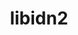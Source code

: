 ---
title: "libidn2"
layout: cache
categories: [package, develop]
meta: {"compilers": ["apple-clang@16.0.0", "apple-clang@17.0.0", "gcc@10.5.0", "gcc@11.1.0", "gcc@11.4.0", "gcc@12.3.0", "gcc@12.4.0", "gcc@13.2.0", "gcc@13.3.0", "gcc@7.5.0", "gcc@9.4.0", "intel-oneapi-compilers@2025.1.0"], "num_specs": 186, "num_specs_by_stack": {"aws-pcluster-neoverse_v1": 19, "build_systems": 1, "data-vis-sdk": 17, "developer-tools-aarch64-linux-gnu": 16, "developer-tools-darwin": 12, "developer-tools-x86_64_v3-linux-gnu": 16, "e4s": 1, "e4s-neoverse-v2": 16, "e4s-oneapi": 21, "e4s-rocm-external": 16, "hep": 17, "ml-darwin-aarch64-mps": 12, "ml-linux-aarch64-cpu": 17, "ml-linux-aarch64-cuda": 17, "ml-linux-x86_64-cpu": 17, "ml-linux-x86_64-cuda": 17, "radiuss": 1, "root": 186, "tutorial": 2}, "oss": ["amzn2", "centos7", "rhel8", "sequoia", "ubuntu18.04", "ubuntu20.04", "ubuntu22.04", "ubuntu24.04"], "platforms": ["darwin", "linux"], "stacks": ["aws-pcluster-neoverse_v1", "build_systems", "data-vis-sdk", "developer-tools-aarch64-linux-gnu", "developer-tools-darwin", "developer-tools-x86_64_v3-linux-gnu", "e4s", "e4s-neoverse-v2", "e4s-oneapi", "e4s-rocm-external", "hep", "ml-darwin-aarch64-mps", "ml-linux-aarch64-cpu", "ml-linux-aarch64-cuda", "ml-linux-x86_64-cpu", "ml-linux-x86_64-cuda", "radiuss", "root", "tutorial"], "targets": ["aarch64", "neoverse_v1", "neoverse_v2", "x86_64_v3"], "versions": ["2.3.7"]}
spec_details: [{"compiler": "gcc@11.4.0", "hash": "23sgzvp4fhovxczn6l6bjob6mwam7yld", "os": "ubuntu22.04", "platform": "linux", "size": "-", "stacks": ["e4s-neoverse-v2", "root"], "target": "neoverse_v2", "variants": ["build_system=autotools"], "versions": ["2.3.7"]}, {"compiler": "gcc@13.2.0", "hash": "246aqrwdkqwem6zk7ubgpj7af7nedsse", "os": "ubuntu24.04", "platform": "linux", "size": "-", "stacks": ["ml-linux-aarch64-cpu", "ml-linux-aarch64-cuda", "root"], "target": "aarch64", "variants": ["build_system=autotools"], "versions": ["2.3.7"]}, {"compiler": "gcc@7.5.0", "hash": "26drdwclzvxm4i2yxtipojfpy5go4myl", "os": "ubuntu18.04", "platform": "linux", "size": "-", "stacks": ["root"], "target": "x86_64_v3", "variants": ["build_system=autotools"], "versions": ["2.3.7"]}, {"compiler": "gcc@13.3.0", "hash": "2fmcto7reeu46vdlcyzrcegpga2lii3j", "os": "rhel8", "platform": "linux", "size": "-", "stacks": ["developer-tools-aarch64-linux-gnu", "root"], "target": "aarch64", "variants": ["build_system=autotools"], "versions": ["2.3.7"]}, {"compiler": "gcc@13.2.0", "hash": "2gfqe57jbixjqfzsu4ezkrh4bgezz4oa", "os": "ubuntu24.04", "platform": "linux", "size": "-", "stacks": ["ml-linux-x86_64-cpu", "ml-linux-x86_64-cuda", "root"], "target": "x86_64_v3", "variants": ["build_system=autotools"], "versions": ["2.3.7"]}, {"compiler": "gcc@7.5.0", "hash": "2hgl447qax6khsx2iv3xwa7ctjvxtaq3", "os": "ubuntu18.04", "platform": "linux", "size": "-", "stacks": ["root"], "target": "x86_64_v3", "variants": ["build_system=autotools"], "versions": ["2.3.7"]}, {"compiler": "gcc@10.5.0", "hash": "2qhxliasuzhuhfeih57s4wvhbw4xklle", "os": "centos7", "platform": "linux", "size": "-", "stacks": ["developer-tools-x86_64_v3-linux-gnu", "root"], "target": "x86_64_v3", "variants": ["build_system=autotools"], "versions": ["2.3.7"]}, {"compiler": "gcc@13.3.0", "hash": "2x6ndp3neq4clp6sv2jtfkxwrsnmwtbb", "os": "rhel8", "platform": "linux", "size": "-", "stacks": ["developer-tools-aarch64-linux-gnu", "root"], "target": "aarch64", "variants": ["build_system=autotools"], "versions": ["2.3.7"]}, {"compiler": "gcc@13.2.0", "hash": "33r7zfz2doqy2irfvw46675ib6ohadah", "os": "ubuntu24.04", "platform": "linux", "size": "-", "stacks": ["ml-linux-aarch64-cpu", "ml-linux-aarch64-cuda", "root"], "target": "aarch64", "variants": ["build_system=autotools"], "versions": ["2.3.7"]}, {"compiler": "apple-clang@16.0.0", "hash": "3m2n4kai5s7gr6akwtaj2f7gxfmth3ph", "os": "sequoia", "platform": "darwin", "size": "-", "stacks": ["developer-tools-darwin", "ml-darwin-aarch64-mps", "root"], "target": "aarch64", "variants": ["build_system=autotools"], "versions": ["2.3.7"]}, {"compiler": "gcc@12.4.0", "hash": "433frx3h5urrkarwlrtnpfy26rifuamw", "os": "amzn2", "platform": "linux", "size": "-", "stacks": ["aws-pcluster-neoverse_v1", "root"], "target": "neoverse_v1", "variants": ["build_system=autotools"], "versions": ["2.3.7"]}, {"compiler": "apple-clang@16.0.0", "hash": "4lmlwfiy2ebrhwzv76apz5i5dwmsxs5t", "os": "sequoia", "platform": "darwin", "size": "-", "stacks": ["developer-tools-darwin", "ml-darwin-aarch64-mps", "root"], "target": "aarch64", "variants": ["build_system=autotools"], "versions": ["2.3.7"]}, {"compiler": "gcc@12.3.0", "hash": "4mwkemom4jnyzwewuvhh6jixmvllubwr", "os": "ubuntu22.04", "platform": "linux", "size": "-", "stacks": ["root", "tutorial"], "target": "x86_64_v3", "variants": ["build_system=autotools"], "versions": ["2.3.7"]}, {"compiler": "gcc@12.4.0", "hash": "4pbjshuan35meehxhnmnzhzyw4fvt4we", "os": "amzn2", "platform": "linux", "size": "-", "stacks": ["aws-pcluster-neoverse_v1", "root"], "target": "neoverse_v1", "variants": ["build_system=autotools"], "versions": ["2.3.7"]}, {"compiler": "gcc@11.4.0", "hash": "4rovin7g7sbk5kfgyd7bts26up576uhq", "os": "ubuntu22.04", "platform": "linux", "size": "-", "stacks": ["e4s-neoverse-v2", "root"], "target": "neoverse_v2", "variants": ["build_system=autotools"], "versions": ["2.3.7"]}, {"compiler": "gcc@13.2.0", "hash": "4tx6sbgm4ay565qpikmmtes2rbu6hmgq", "os": "ubuntu24.04", "platform": "linux", "size": "-", "stacks": ["ml-linux-aarch64-cpu", "ml-linux-aarch64-cuda", "root"], "target": "aarch64", "variants": ["build_system=autotools"], "versions": ["2.3.7"]}, {"compiler": "gcc@13.2.0", "hash": "557n7khxdkxs3n4i4ywdrnyi42i3sotb", "os": "ubuntu24.04", "platform": "linux", "size": "-", "stacks": ["ml-linux-x86_64-cpu", "ml-linux-x86_64-cuda", "root"], "target": "x86_64_v3", "variants": ["build_system=autotools"], "versions": ["2.3.7"]}, {"compiler": "apple-clang@17.0.0", "hash": "57tcq4ytrfowtimewcgchcbk2mgio2wp", "os": "sequoia", "platform": "darwin", "size": "-", "stacks": ["developer-tools-darwin", "ml-darwin-aarch64-mps", "root"], "target": "aarch64", "variants": ["build_system=autotools"], "versions": ["2.3.7"]}, {"compiler": "gcc@11.1.0", "hash": "5gla53d5fjxr675a7yf7nj3t4aqpvukz", "os": "ubuntu20.04", "platform": "linux", "size": "-", "stacks": ["data-vis-sdk", "root"], "target": "x86_64_v3", "variants": ["build_system=autotools"], "versions": ["2.3.7"]}, {"compiler": "intel-oneapi-compilers@2025.1.0", "hash": "5hkyo4i7icqwqelmor5ofo6snxrsvwu2", "os": "ubuntu22.04", "platform": "linux", "size": "-", "stacks": ["e4s-oneapi", "root"], "target": "x86_64_v3", "variants": ["build_system=autotools"], "versions": ["2.3.7"]}, {"compiler": "gcc@7.5.0", "hash": "66j53bay5yaeqjildklorvlqkkqp66mw", "os": "ubuntu18.04", "platform": "linux", "size": "-", "stacks": ["root"], "target": "x86_64_v3", "variants": ["build_system=autotools"], "versions": ["2.3.7"]}, {"compiler": "gcc@11.4.0", "hash": "6ck3rpfh6j6gii2dig35rl4fhqvf5v3g", "os": "ubuntu22.04", "platform": "linux", "size": "-", "stacks": ["e4s-neoverse-v2", "root"], "target": "neoverse_v2", "variants": ["build_system=autotools"], "versions": ["2.3.7"]}, {"compiler": "gcc@11.4.0", "hash": "6j7daagcffrnqnqvabm33zuoavb776uc", "os": "ubuntu22.04", "platform": "linux", "size": "-", "stacks": ["e4s-rocm-external", "hep", "root"], "target": "x86_64_v3", "variants": ["build_system=autotools"], "versions": ["2.3.7"]}, {"compiler": "intel-oneapi-compilers@2025.1.0", "hash": "6stfildoonb3iiy4jnw44k5zw2hkdjz5", "os": "ubuntu22.04", "platform": "linux", "size": "-", "stacks": ["e4s-oneapi", "root"], "target": "x86_64_v3", "variants": ["build_system=autotools"], "versions": ["2.3.7"]}, {"compiler": "gcc@11.4.0", "hash": "6t7sqzalfdolxen7qxgadvyw3unvsitv", "os": "ubuntu22.04", "platform": "linux", "size": "-", "stacks": ["e4s-rocm-external", "hep", "root"], "target": "x86_64_v3", "variants": ["build_system=autotools"], "versions": ["2.3.7"]}, {"compiler": "gcc@11.1.0", "hash": "6umtkiwichuwbe6ti3sg2emvefvedwys", "os": "ubuntu20.04", "platform": "linux", "size": "-", "stacks": ["data-vis-sdk", "root"], "target": "x86_64_v3", "variants": ["build_system=autotools"], "versions": ["2.3.7"]}, {"compiler": "gcc@12.4.0", "hash": "6vkwoboqgavuzztjihzd62lnaatgogn3", "os": "amzn2", "platform": "linux", "size": "-", "stacks": ["aws-pcluster-neoverse_v1", "root"], "target": "neoverse_v1", "variants": ["build_system=autotools"], "versions": ["2.3.7"]}, {"compiler": "intel-oneapi-compilers@2025.1.0", "hash": "7dznodzg4lhczma2nl7av7yn7rwx275h", "os": "ubuntu22.04", "platform": "linux", "size": "-", "stacks": ["e4s-oneapi", "root"], "target": "x86_64_v3", "variants": ["build_system=autotools"], "versions": ["2.3.7"]}, {"compiler": "gcc@11.1.0", "hash": "7jsng23jpr7ureuar2mumhygf5jzak2i", "os": "ubuntu20.04", "platform": "linux", "size": "-", "stacks": ["data-vis-sdk", "root"], "target": "x86_64_v3", "variants": ["build_system=autotools"], "versions": ["2.3.7"]}, {"compiler": "gcc@7.5.0", "hash": "7r4rmigdwqzvnqepycye3ubb5bpf4fwm", "os": "ubuntu18.04", "platform": "linux", "size": "-", "stacks": ["root"], "target": "x86_64_v3", "variants": ["build_system=autotools"], "versions": ["2.3.7"]}, {"compiler": "gcc@12.4.0", "hash": "7vzuvqghhsu5h3jh2fc5igd5jtwxvbsc", "os": "amzn2", "platform": "linux", "size": "-", "stacks": ["aws-pcluster-neoverse_v1", "root"], "target": "neoverse_v1", "variants": ["build_system=autotools"], "versions": ["2.3.7"]}, {"compiler": "gcc@10.5.0", "hash": "7wg3dd33e3hzwnv6k6mijbsexllj7uh2", "os": "centos7", "platform": "linux", "size": "-", "stacks": ["developer-tools-x86_64_v3-linux-gnu", "root"], "target": "x86_64_v3", "variants": ["build_system=autotools"], "versions": ["2.3.7"]}, {"compiler": "gcc@10.5.0", "hash": "7wsgcnzw22tufq35a6uoyczvsqi34jy2", "os": "centos7", "platform": "linux", "size": "-", "stacks": ["developer-tools-x86_64_v3-linux-gnu", "root"], "target": "x86_64_v3", "variants": ["build_system=autotools"], "versions": ["2.3.7"]}, {"compiler": "gcc@12.4.0", "hash": "a3bfcsvqesj7nwtrxmea5sbrjem4yztf", "os": "amzn2", "platform": "linux", "size": "-", "stacks": ["aws-pcluster-neoverse_v1", "root"], "target": "neoverse_v1", "variants": ["build_system=autotools"], "versions": ["2.3.7"]}, {"compiler": "apple-clang@17.0.0", "hash": "arfnqrfy45zdtjl3xrmaesfdvwe6damk", "os": "sequoia", "platform": "darwin", "size": "-", "stacks": ["developer-tools-darwin", "ml-darwin-aarch64-mps", "root"], "target": "aarch64", "variants": ["build_system=autotools"], "versions": ["2.3.7"]}, {"compiler": "intel-oneapi-compilers@2025.1.0", "hash": "auq5jjpzyfslnuu22ykxytjual4zgrku", "os": "ubuntu22.04", "platform": "linux", "size": "-", "stacks": ["e4s-oneapi", "root"], "target": "x86_64_v3", "variants": ["build_system=autotools"], "versions": ["2.3.7"]}, {"compiler": "gcc@12.4.0", "hash": "b3xrinybglkhrjau42ligcwgqs7w44le", "os": "amzn2", "platform": "linux", "size": "-", "stacks": ["aws-pcluster-neoverse_v1", "root"], "target": "neoverse_v1", "variants": ["build_system=autotools"], "versions": ["2.3.7"]}, {"compiler": "intel-oneapi-compilers@2025.1.0", "hash": "ban6bxw2ojkvy6xkx5wuolgx4kbnl5iu", "os": "ubuntu22.04", "platform": "linux", "size": "-", "stacks": ["e4s-oneapi", "root"], "target": "x86_64_v3", "variants": ["build_system=autotools"], "versions": ["2.3.7"]}, {"compiler": "gcc@11.4.0", "hash": "bbfaeqi36yqwt7bgignyg26n2jwj7icl", "os": "ubuntu22.04", "platform": "linux", "size": "-", "stacks": ["e4s-neoverse-v2", "root"], "target": "neoverse_v2", "variants": ["build_system=autotools"], "versions": ["2.3.7"]}, {"compiler": "gcc@7.5.0", "hash": "bfjlsfnq44eqgeggppoqqb3cogqfvao7", "os": "ubuntu18.04", "platform": "linux", "size": "-", "stacks": ["root"], "target": "x86_64_v3", "variants": ["build_system=autotools"], "versions": ["2.3.7"]}, {"compiler": "gcc@10.5.0", "hash": "bzdt5hmiu56uepztw2xkbzropri4updn", "os": "centos7", "platform": "linux", "size": "-", "stacks": ["developer-tools-x86_64_v3-linux-gnu", "root"], "target": "x86_64_v3", "variants": ["build_system=autotools"], "versions": ["2.3.7"]}, {"compiler": "intel-oneapi-compilers@2025.1.0", "hash": "ccxvy33jshbalbizbed6dehyhuc2gugs", "os": "ubuntu22.04", "platform": "linux", "size": "-", "stacks": ["e4s-oneapi", "root"], "target": "x86_64_v3", "variants": ["build_system=autotools"], "versions": ["2.3.7"]}, {"compiler": "gcc@7.5.0", "hash": "cgmf3iiq564qy4ltyhnogppdttxhes4c", "os": "ubuntu18.04", "platform": "linux", "size": "-", "stacks": ["root"], "target": "x86_64_v3", "variants": ["build_system=autotools"], "versions": ["2.3.7"]}, {"compiler": "gcc@11.1.0", "hash": "cmtytosne3bg6gqjmvxfk7eulmnu2eax", "os": "ubuntu20.04", "platform": "linux", "size": "-", "stacks": ["data-vis-sdk", "root"], "target": "x86_64_v3", "variants": ["build_system=autotools"], "versions": ["2.3.7"]}, {"compiler": "gcc@11.1.0", "hash": "cnlfgawqy6gla4cnfgwhcem76y77l5w2", "os": "ubuntu20.04", "platform": "linux", "size": "-", "stacks": ["data-vis-sdk", "root"], "target": "x86_64_v3", "variants": ["build_system=autotools"], "versions": ["2.3.7"]}, {"compiler": "gcc@11.4.0", "hash": "cpuqpijyzyo6fz3pedgbdwhpc2y6anwa", "os": "ubuntu22.04", "platform": "linux", "size": "-", "stacks": ["e4s-rocm-external", "hep", "root"], "target": "x86_64_v3", "variants": ["build_system=autotools"], "versions": ["2.3.7"]}, {"compiler": "apple-clang@17.0.0", "hash": "cx6qu6nyjepmbawzz3kcewcbvfohab7w", "os": "sequoia", "platform": "darwin", "size": "-", "stacks": ["developer-tools-darwin", "ml-darwin-aarch64-mps", "root"], "target": "aarch64", "variants": ["build_system=autotools"], "versions": ["2.3.7"]}, {"compiler": "gcc@7.5.0", "hash": "d3to7vqnlmdznzzy6fmesgjwjju5q6l3", "os": "ubuntu18.04", "platform": "linux", "size": "-", "stacks": ["root"], "target": "x86_64_v3", "variants": ["build_system=autotools"], "versions": ["2.3.7"]}, {"compiler": "apple-clang@16.0.0", "hash": "ddzv2e7dt2jkbzr7mx2zqirv53dgtxfv", "os": "sequoia", "platform": "darwin", "size": "-", "stacks": ["developer-tools-darwin", "ml-darwin-aarch64-mps", "root"], "target": "aarch64", "variants": ["build_system=autotools"], "versions": ["2.3.7"]}, {"compiler": "gcc@12.4.0", "hash": "djpqipttxwhqrn3ff5gfe5czzcfjitdf", "os": "amzn2", "platform": "linux", "size": "-", "stacks": ["aws-pcluster-neoverse_v1", "root"], "target": "neoverse_v1", "variants": ["build_system=autotools"], "versions": ["2.3.7"]}, {"compiler": "gcc@13.2.0", "hash": "dnwjvqth2vwfqqr7oj4t2njqepxm4wp6", "os": "ubuntu24.04", "platform": "linux", "size": "-", "stacks": ["ml-linux-x86_64-cpu", "ml-linux-x86_64-cuda", "root"], "target": "x86_64_v3", "variants": ["build_system=autotools"], "versions": ["2.3.7"]}, {"compiler": "gcc@13.2.0", "hash": "easczjce3nwurq5tynl2o4p2booyibdd", "os": "ubuntu24.04", "platform": "linux", "size": "-", "stacks": ["hep", "ml-linux-x86_64-cpu", "ml-linux-x86_64-cuda", "radiuss", "root"], "target": "x86_64_v3", "variants": ["build_system=autotools"], "versions": ["2.3.7"]}, {"compiler": "gcc@11.1.0", "hash": "efdwxucqk64q7cavdgvmeldg3o56o24a", "os": "ubuntu20.04", "platform": "linux", "size": "-", "stacks": ["data-vis-sdk", "root"], "target": "x86_64_v3", "variants": ["build_system=autotools"], "versions": ["2.3.7"]}, {"compiler": "gcc@13.2.0", "hash": "ejtknjinnnj3dzyzv7stiqt66vs5q6lx", "os": "ubuntu24.04", "platform": "linux", "size": "-", "stacks": ["ml-linux-x86_64-cpu", "ml-linux-x86_64-cuda", "root"], "target": "x86_64_v3", "variants": ["build_system=autotools"], "versions": ["2.3.7"]}, {"compiler": "gcc@7.5.0", "hash": "enbr4pd4rwpvrvovpehemu55ik5b4ewn", "os": "ubuntu18.04", "platform": "linux", "size": "-", "stacks": ["root"], "target": "x86_64_v3", "variants": ["build_system=autotools"], "versions": ["2.3.7"]}, {"compiler": "gcc@13.2.0", "hash": "ep5qqa6p7vq7wcv4dojoymt6ykm5omw5", "os": "ubuntu24.04", "platform": "linux", "size": "-", "stacks": ["ml-linux-aarch64-cpu", "ml-linux-aarch64-cuda", "root"], "target": "aarch64", "variants": ["build_system=autotools"], "versions": ["2.3.7"]}, {"compiler": "gcc@13.3.0", "hash": "etibrn3hgqv2ownfx5puavarrtwad3o2", "os": "rhel8", "platform": "linux", "size": "-", "stacks": ["developer-tools-aarch64-linux-gnu", "root"], "target": "aarch64", "variants": ["build_system=autotools"], "versions": ["2.3.7"]}, {"compiler": "gcc@12.4.0", "hash": "fakqksq4nwu5htz2tpg4dk5go4emebig", "os": "amzn2", "platform": "linux", "size": "-", "stacks": ["aws-pcluster-neoverse_v1", "root"], "target": "neoverse_v1", "variants": ["build_system=autotools"], "versions": ["2.3.7"]}, {"compiler": "gcc@13.2.0", "hash": "fcrxy3bmapkbk245ggyj7nwll2lcltha", "os": "ubuntu24.04", "platform": "linux", "size": "-", "stacks": ["ml-linux-x86_64-cpu", "ml-linux-x86_64-cuda", "root"], "target": "x86_64_v3", "variants": ["build_system=autotools"], "versions": ["2.3.7"]}, {"compiler": "gcc@11.4.0", "hash": "fnua5i7ktdy4nzrf57w4ljaodqadqszf", "os": "ubuntu22.04", "platform": "linux", "size": "-", "stacks": ["e4s-neoverse-v2", "root"], "target": "neoverse_v2", "variants": ["build_system=autotools"], "versions": ["2.3.7"]}, {"compiler": "gcc@9.4.0", "hash": "foa3mfineppc7qo36tnbickilbug6rro", "os": "ubuntu20.04", "platform": "linux", "size": "-", "stacks": ["data-vis-sdk", "root"], "target": "x86_64_v3", "variants": ["build_system=autotools"], "versions": ["2.3.7"]}, {"compiler": "gcc@11.1.0", "hash": "foc2vaqprzrooer3g3amtcwq44t2cn7n", "os": "ubuntu20.04", "platform": "linux", "size": "-", "stacks": ["data-vis-sdk", "root"], "target": "x86_64_v3", "variants": ["build_system=autotools"], "versions": ["2.3.7"]}, {"compiler": "gcc@13.2.0", "hash": "fygp6jj3cob6ovbfopcvh5h2bp3mkczh", "os": "ubuntu24.04", "platform": "linux", "size": "-", "stacks": ["ml-linux-aarch64-cpu", "ml-linux-aarch64-cuda", "root"], "target": "aarch64", "variants": ["build_system=autotools"], "versions": ["2.3.7"]}, {"compiler": "gcc@11.4.0", "hash": "g33n46hexfwqjzsjhuns2xusjusdqbt4", "os": "ubuntu22.04", "platform": "linux", "size": "-", "stacks": ["e4s-neoverse-v2", "root"], "target": "neoverse_v2", "variants": ["build_system=autotools"], "versions": ["2.3.7"]}, {"compiler": "gcc@11.1.0", "hash": "gjixiwofkswlh5pu7tvqwebqttcldn37", "os": "ubuntu20.04", "platform": "linux", "size": "-", "stacks": ["data-vis-sdk", "root"], "target": "x86_64_v3", "variants": ["build_system=autotools"], "versions": ["2.3.7"]}, {"compiler": "intel-oneapi-compilers@2025.1.0", "hash": "h2wbjexf7pasd4jpftvwfrtpnag46z6i", "os": "ubuntu22.04", "platform": "linux", "size": "-", "stacks": ["e4s-oneapi", "root"], "target": "x86_64_v3", "variants": ["build_system=autotools"], "versions": ["2.3.7"]}, {"compiler": "gcc@11.4.0", "hash": "hhkwhgj6z2f5s3el2ndwubm375byfep6", "os": "ubuntu22.04", "platform": "linux", "size": "-", "stacks": ["e4s-neoverse-v2", "root"], "target": "neoverse_v2", "variants": ["build_system=autotools"], "versions": ["2.3.7"]}, {"compiler": "gcc@11.4.0", "hash": "hhqfwso52eghzgj36k3ngb3i3rno4deb", "os": "ubuntu22.04", "platform": "linux", "size": "-", "stacks": ["e4s-rocm-external", "hep", "root"], "target": "x86_64_v3", "variants": ["build_system=autotools"], "versions": ["2.3.7"]}, {"compiler": "gcc@7.5.0", "hash": "hmqshnnv5w45gytgouoa5c37geshdj3f", "os": "ubuntu18.04", "platform": "linux", "size": "-", "stacks": ["root"], "target": "x86_64_v3", "variants": ["build_system=autotools"], "versions": ["2.3.7"]}, {"compiler": "intel-oneapi-compilers@2025.1.0", "hash": "hp2zsjbm5nn6twfb7oo7xzyypu6ro353", "os": "ubuntu22.04", "platform": "linux", "size": "-", "stacks": ["e4s-oneapi", "root"], "target": "x86_64_v3", "variants": ["build_system=autotools"], "versions": ["2.3.7"]}, {"compiler": "gcc@13.2.0", "hash": "hrvv4psslia6v655keiwh64q4afsoquf", "os": "ubuntu24.04", "platform": "linux", "size": "-", "stacks": ["ml-linux-aarch64-cpu", "ml-linux-aarch64-cuda", "root"], "target": "aarch64", "variants": ["build_system=autotools"], "versions": ["2.3.7"]}, {"compiler": "gcc@13.3.0", "hash": "hv2yvcbsokp7rqjmyjbsdt7odp4dpgz7", "os": "rhel8", "platform": "linux", "size": "-", "stacks": ["developer-tools-aarch64-linux-gnu", "root"], "target": "aarch64", "variants": ["build_system=autotools"], "versions": ["2.3.7"]}, {"compiler": "intel-oneapi-compilers@2025.1.0", "hash": "hxfcngtyj6gmv43na53binhbvw3mjzst", "os": "ubuntu22.04", "platform": "linux", "size": "-", "stacks": ["e4s-oneapi", "root"], "target": "x86_64_v3", "variants": ["build_system=autotools"], "versions": ["2.3.7"]}, {"compiler": "gcc@11.4.0", "hash": "i7gwpxarui7kmc566gywqgf722q4riom", "os": "ubuntu22.04", "platform": "linux", "size": "-", "stacks": ["e4s-neoverse-v2", "root"], "target": "neoverse_v2", "variants": ["build_system=autotools"], "versions": ["2.3.7"]}, {"compiler": "apple-clang@16.0.0", "hash": "idrlfbra4uqd75y7lrbcni4nrbzj3rik", "os": "sequoia", "platform": "darwin", "size": "-", "stacks": ["developer-tools-darwin", "ml-darwin-aarch64-mps", "root"], "target": "aarch64", "variants": ["build_system=autotools"], "versions": ["2.3.7"]}, {"compiler": "gcc@12.4.0", "hash": "iisvkhqsdwnfhwpblqnjfftlr3cl35lw", "os": "amzn2", "platform": "linux", "size": "-", "stacks": ["aws-pcluster-neoverse_v1", "root"], "target": "neoverse_v1", "variants": ["build_system=autotools"], "versions": ["2.3.7"]}, {"compiler": "gcc@7.5.0", "hash": "im27rg546vi2aklskqcmlqsdtnur5reo", "os": "ubuntu18.04", "platform": "linux", "size": "-", "stacks": ["root"], "target": "x86_64_v3", "variants": ["build_system=autotools"], "versions": ["2.3.7"]}, {"compiler": "intel-oneapi-compilers@2025.1.0", "hash": "ium4xkzpt5mi3uerccblgkehm7k2nu2p", "os": "ubuntu22.04", "platform": "linux", "size": "-", "stacks": ["e4s-oneapi", "root"], "target": "x86_64_v3", "variants": ["build_system=autotools"], "versions": ["2.3.7"]}, {"compiler": "gcc@10.5.0", "hash": "ivmsx2jkcw5dokzkmqfgoz3ewxxlxdxq", "os": "centos7", "platform": "linux", "size": "-", "stacks": ["developer-tools-x86_64_v3-linux-gnu", "root"], "target": "x86_64_v3", "variants": ["build_system=autotools"], "versions": ["2.3.7"]}, {"compiler": "gcc@7.5.0", "hash": "ixonncaxk6xnoz4i5vn4apsshcmebsad", "os": "ubuntu18.04", "platform": "linux", "size": "-", "stacks": ["root"], "target": "x86_64_v3", "variants": ["build_system=autotools"], "versions": ["2.3.7"]}, {"compiler": "gcc@11.1.0", "hash": "j4ohirg6crkccnmdjc2wodoke22hx3jm", "os": "ubuntu20.04", "platform": "linux", "size": "-", "stacks": ["data-vis-sdk", "root"], "target": "x86_64_v3", "variants": ["build_system=autotools"], "versions": ["2.3.7"]}, {"compiler": "gcc@13.3.0", "hash": "j5lbhwo6vmfe6qiojsx3z6alq5jfdn2f", "os": "rhel8", "platform": "linux", "size": "-", "stacks": ["developer-tools-aarch64-linux-gnu", "root"], "target": "aarch64", "variants": ["build_system=autotools"], "versions": ["2.3.7"]}, {"compiler": "gcc@11.4.0", "hash": "jtsgc4bgtxymuiliyb5sfgj23kskimnj", "os": "ubuntu22.04", "platform": "linux", "size": "-", "stacks": ["e4s-neoverse-v2", "root"], "target": "neoverse_v2", "variants": ["build_system=autotools"], "versions": ["2.3.7"]}, {"compiler": "gcc@11.4.0", "hash": "jvihegbd5ycwkpoaf6miciqc73fa7dm7", "os": "ubuntu22.04", "platform": "linux", "size": "-", "stacks": ["e4s-neoverse-v2", "root"], "target": "neoverse_v2", "variants": ["build_system=autotools"], "versions": ["2.3.7"]}, {"compiler": "gcc@11.1.0", "hash": "k3bvznpotmzqqjvl2cwmxwhussnq4dr7", "os": "ubuntu20.04", "platform": "linux", "size": "-", "stacks": ["data-vis-sdk", "root"], "target": "x86_64_v3", "variants": ["build_system=autotools"], "versions": ["2.3.7"]}, {"compiler": "gcc@13.2.0", "hash": "k3e3bflvd5ukfiejlava3v4wuk7pwhey", "os": "ubuntu24.04", "platform": "linux", "size": "-", "stacks": ["ml-linux-x86_64-cpu", "ml-linux-x86_64-cuda", "root"], "target": "x86_64_v3", "variants": ["build_system=autotools"], "versions": ["2.3.7"]}, {"compiler": "gcc@13.3.0", "hash": "k6dgwznguslnzsfokjbnca2rmaf32wxw", "os": "rhel8", "platform": "linux", "size": "-", "stacks": ["developer-tools-aarch64-linux-gnu", "root"], "target": "aarch64", "variants": ["build_system=autotools"], "versions": ["2.3.7"]}, {"compiler": "gcc@11.1.0", "hash": "kcbub3nvyylpzptphxcuvdnj6ydfwntu", "os": "ubuntu20.04", "platform": "linux", "size": "-", "stacks": ["data-vis-sdk", "root"], "target": "x86_64_v3", "variants": ["build_system=autotools"], "versions": ["2.3.7"]}, {"compiler": "gcc@13.2.0", "hash": "klzj4q4ffhl3w4yml3dtfr6qugbcbrvx", "os": "ubuntu24.04", "platform": "linux", "size": "-", "stacks": ["ml-linux-x86_64-cpu", "ml-linux-x86_64-cuda", "root"], "target": "x86_64_v3", "variants": ["build_system=autotools"], "versions": ["2.3.7"]}, {"compiler": "gcc@13.2.0", "hash": "kuzrillahzkejtqnmvcs5x3cdmawimf6", "os": "ubuntu24.04", "platform": "linux", "size": "-", "stacks": ["ml-linux-x86_64-cpu", "ml-linux-x86_64-cuda", "root"], "target": "x86_64_v3", "variants": ["build_system=autotools"], "versions": ["2.3.7"]}, {"compiler": "gcc@13.3.0", "hash": "kvo65k3evqb2rhdyj52yfsv4ucenzz4c", "os": "rhel8", "platform": "linux", "size": "-", "stacks": ["developer-tools-aarch64-linux-gnu", "root"], "target": "aarch64", "variants": ["build_system=autotools"], "versions": ["2.3.7"]}, {"compiler": "gcc@10.5.0", "hash": "kzrrywv6324oir3lti6ptnjzajcsmt54", "os": "centos7", "platform": "linux", "size": "-", "stacks": ["developer-tools-x86_64_v3-linux-gnu", "root"], "target": "x86_64_v3", "variants": ["build_system=autotools"], "versions": ["2.3.7"]}, {"compiler": "gcc@11.4.0", "hash": "l3gl7e4ij65zc5icjn5ldy3zqxq4xauy", "os": "ubuntu22.04", "platform": "linux", "size": "-", "stacks": ["e4s-neoverse-v2", "root"], "target": "neoverse_v2", "variants": ["build_system=autotools"], "versions": ["2.3.7"]}, {"compiler": "gcc@13.2.0", "hash": "l5bkquriscgxxqnlowy4ngs3j2sfyh4k", "os": "ubuntu24.04", "platform": "linux", "size": "-", "stacks": ["ml-linux-aarch64-cpu", "ml-linux-aarch64-cuda", "root"], "target": "aarch64", "variants": ["build_system=autotools"], "versions": ["2.3.7"]}, {"compiler": "gcc@11.4.0", "hash": "l5siigmq3mlsodfxflscvqlfv74zbqn7", "os": "ubuntu22.04", "platform": "linux", "size": "-", "stacks": ["e4s-neoverse-v2", "root"], "target": "neoverse_v2", "variants": ["build_system=autotools"], "versions": ["2.3.7"]}, {"compiler": "gcc@12.4.0", "hash": "laxgt4pfrccjeqkgcgbehphxpd2xlcjm", "os": "amzn2", "platform": "linux", "size": "-", "stacks": ["aws-pcluster-neoverse_v1", "root"], "target": "neoverse_v1", "variants": ["build_system=autotools"], "versions": ["2.3.7"]}, {"compiler": "intel-oneapi-compilers@2025.1.0", "hash": "lbapkxezpxfpe6xckrjkagw2pdrzs5jm", "os": "ubuntu22.04", "platform": "linux", "size": "-", "stacks": ["e4s-oneapi", "root"], "target": "x86_64_v3", "variants": ["build_system=autotools"], "versions": ["2.3.7"]}, {"compiler": "gcc@13.2.0", "hash": "lq6fjx3db2ycj6yuvzcmc6pdp5ao6jnw", "os": "ubuntu24.04", "platform": "linux", "size": "-", "stacks": ["ml-linux-aarch64-cpu", "ml-linux-aarch64-cuda", "root"], "target": "aarch64", "variants": ["build_system=autotools"], "versions": ["2.3.7"]}, {"compiler": "gcc@13.2.0", "hash": "lv3l27ezx4u3dhroo3sugr2csc6f543r", "os": "ubuntu24.04", "platform": "linux", "size": "-", "stacks": ["ml-linux-x86_64-cpu", "ml-linux-x86_64-cuda", "root"], "target": "x86_64_v3", "variants": ["build_system=autotools"], "versions": ["2.3.7"]}, {"compiler": "gcc@7.5.0", "hash": "m2pddojrf57fyyy6wnxiokcschm5tinm", "os": "ubuntu18.04", "platform": "linux", "size": "-", "stacks": ["root"], "target": "x86_64_v3", "variants": ["build_system=autotools"], "versions": ["2.3.7"]}, {"compiler": "intel-oneapi-compilers@2025.1.0", "hash": "m3eoynyvqfi3bbmfatuajwieejpsl5a6", "os": "ubuntu22.04", "platform": "linux", "size": "-", "stacks": ["e4s-oneapi", "root"], "target": "x86_64_v3", "variants": ["build_system=autotools"], "versions": ["2.3.7"]}, {"compiler": "gcc@10.5.0", "hash": "m63ieagfkxa4f2wca7s2fh7dmnxbfsk4", "os": "centos7", "platform": "linux", "size": "-", "stacks": ["developer-tools-x86_64_v3-linux-gnu", "root"], "target": "x86_64_v3", "variants": ["build_system=autotools"], "versions": ["2.3.7"]}, {"compiler": "gcc@13.2.0", "hash": "mh7ypn3gzvgq4hnz6s3murw5nstszykl", "os": "ubuntu24.04", "platform": "linux", "size": "-", "stacks": ["ml-linux-x86_64-cpu", "ml-linux-x86_64-cuda", "root"], "target": "x86_64_v3", "variants": ["build_system=autotools"], "versions": ["2.3.7"]}, {"compiler": "gcc@7.5.0", "hash": "muk5xbppnzmb2zqwwxxbanrldqphfpdx", "os": "ubuntu18.04", "platform": "linux", "size": "-", "stacks": ["root"], "target": "x86_64_v3", "variants": ["build_system=autotools"], "versions": ["2.3.7"]}, {"compiler": "gcc@13.3.0", "hash": "mwlgmvjtdoq7wblm44vrz6y4dvi5dfa6", "os": "ubuntu24.04", "platform": "linux", "size": "-", "stacks": ["ml-linux-aarch64-cpu", "ml-linux-aarch64-cuda", "root"], "target": "aarch64", "variants": ["build_system=autotools"], "versions": ["2.3.7"]}, {"compiler": "gcc@13.3.0", "hash": "n2ny2agwidtlohz2mqkf77nfy6twpwvi", "os": "ubuntu24.04", "platform": "linux", "size": "-", "stacks": ["ml-linux-x86_64-cpu", "ml-linux-x86_64-cuda", "root"], "target": "x86_64_v3", "variants": ["build_system=autotools"], "versions": ["2.3.7"]}, {"compiler": "gcc@13.3.0", "hash": "n5vbgmnpauymjxdk424wizqawkgwg7do", "os": "rhel8", "platform": "linux", "size": "-", "stacks": ["developer-tools-aarch64-linux-gnu", "root"], "target": "aarch64", "variants": ["build_system=autotools"], "versions": ["2.3.7"]}, {"compiler": "gcc@10.5.0", "hash": "n67ckubug5xaignd7gf4ukdhzmgqb5ua", "os": "centos7", "platform": "linux", "size": "-", "stacks": ["developer-tools-x86_64_v3-linux-gnu", "root"], "target": "x86_64_v3", "variants": ["build_system=autotools"], "versions": ["2.3.7"]}, {"compiler": "gcc@13.2.0", "hash": "nc32fxuli6p544hayrmbq7rpr3ri5izc", "os": "ubuntu24.04", "platform": "linux", "size": "-", "stacks": ["ml-linux-aarch64-cpu", "ml-linux-aarch64-cuda", "root"], "target": "aarch64", "variants": ["build_system=autotools"], "versions": ["2.3.7"]}, {"compiler": "intel-oneapi-compilers@2025.1.0", "hash": "negi5vhmrzcg5cddmvn3ifgfqolb4vlc", "os": "ubuntu22.04", "platform": "linux", "size": "-", "stacks": ["e4s-oneapi", "root"], "target": "x86_64_v3", "variants": ["build_system=autotools"], "versions": ["2.3.7"]}, {"compiler": "gcc@7.5.0", "hash": "nh2u3wt42khdvsesglhhhega5cszw55g", "os": "ubuntu18.04", "platform": "linux", "size": "-", "stacks": ["build_systems", "root"], "target": "x86_64_v3", "variants": ["build_system=autotools"], "versions": ["2.3.7"]}, {"compiler": "apple-clang@17.0.0", "hash": "njvijke2t3nnnxcfk6x5lsnonwknf5et", "os": "sequoia", "platform": "darwin", "size": "-", "stacks": ["developer-tools-darwin", "ml-darwin-aarch64-mps", "root"], "target": "aarch64", "variants": ["build_system=autotools"], "versions": ["2.3.7"]}, {"compiler": "gcc@13.2.0", "hash": "nqgiwosoi755heepjgtusd2kso5gas4a", "os": "ubuntu24.04", "platform": "linux", "size": "-", "stacks": ["ml-linux-aarch64-cpu", "ml-linux-aarch64-cuda", "root"], "target": "aarch64", "variants": ["build_system=autotools"], "versions": ["2.3.7"]}, {"compiler": "intel-oneapi-compilers@2025.1.0", "hash": "nqgqpy3dxzxj6iuyl27poda3yqbrv3fh", "os": "ubuntu22.04", "platform": "linux", "size": "-", "stacks": ["e4s-oneapi", "root"], "target": "x86_64_v3", "variants": ["build_system=autotools"], "versions": ["2.3.7"]}, {"compiler": "intel-oneapi-compilers@2025.1.0", "hash": "nsmvau5vo4csqk7bhxw6qqh6ylnmbyzs", "os": "ubuntu22.04", "platform": "linux", "size": "-", "stacks": ["e4s-oneapi", "root"], "target": "x86_64_v3", "variants": ["build_system=autotools"], "versions": ["2.3.7"]}, {"compiler": "gcc@13.2.0", "hash": "nsqtjnlf4xsnidcteo7eb2f6rkr5motj", "os": "ubuntu24.04", "platform": "linux", "size": "-", "stacks": ["ml-linux-aarch64-cpu", "ml-linux-aarch64-cuda", "root"], "target": "aarch64", "variants": ["build_system=autotools"], "versions": ["2.3.7"]}, {"compiler": "gcc@13.3.0", "hash": "nyubcdop4gnaps4yvxrizpkede3mmre6", "os": "rhel8", "platform": "linux", "size": "-", "stacks": ["developer-tools-aarch64-linux-gnu", "root"], "target": "aarch64", "variants": ["build_system=autotools"], "versions": ["2.3.7"]}, {"compiler": "gcc@11.1.0", "hash": "o3zoaat6rpcxgk7xve7lkyl5yddlkrih", "os": "ubuntu20.04", "platform": "linux", "size": "-", "stacks": ["data-vis-sdk", "root"], "target": "x86_64_v3", "variants": ["build_system=autotools"], "versions": ["2.3.7"]}, {"compiler": "gcc@13.2.0", "hash": "otbsqk4x347kxntsbm7u2udu2fcxqbed", "os": "ubuntu24.04", "platform": "linux", "size": "-", "stacks": ["ml-linux-x86_64-cpu", "ml-linux-x86_64-cuda", "root"], "target": "x86_64_v3", "variants": ["build_system=autotools"], "versions": ["2.3.7"]}, {"compiler": "gcc@13.2.0", "hash": "otexuekiiiex433dj4m3rb3ie5l73w2r", "os": "ubuntu24.04", "platform": "linux", "size": "-", "stacks": ["ml-linux-aarch64-cpu", "ml-linux-aarch64-cuda", "root"], "target": "aarch64", "variants": ["build_system=autotools"], "versions": ["2.3.7"]}, {"compiler": "gcc@13.2.0", "hash": "ozvwrthth4qcehj446e3tnv6ahthsul7", "os": "ubuntu24.04", "platform": "linux", "size": "-", "stacks": ["ml-linux-x86_64-cpu", "ml-linux-x86_64-cuda", "root"], "target": "x86_64_v3", "variants": ["build_system=autotools"], "versions": ["2.3.7"]}, {"compiler": "gcc@12.4.0", "hash": "q7coyqebticdtc7j3jdqcr23mw7wt27f", "os": "amzn2", "platform": "linux", "size": "-", "stacks": ["aws-pcluster-neoverse_v1", "root"], "target": "neoverse_v1", "variants": ["build_system=autotools"], "versions": ["2.3.7"]}, {"compiler": "gcc@11.4.0", "hash": "q7tst5p3lybpvdyvdtxpn46yig2u6n3x", "os": "ubuntu22.04", "platform": "linux", "size": "-", "stacks": ["e4s-rocm-external", "hep", "root"], "target": "x86_64_v3", "variants": ["build_system=autotools"], "versions": ["2.3.7"]}, {"compiler": "gcc@11.4.0", "hash": "qaqu4cnkiyczjiwdmppxcgqrilngrylr", "os": "ubuntu22.04", "platform": "linux", "size": "-", "stacks": ["e4s-rocm-external", "hep", "root"], "target": "x86_64_v3", "variants": ["build_system=autotools"], "versions": ["2.3.7"]}, {"compiler": "intel-oneapi-compilers@2025.1.0", "hash": "qme5i7rrdwpmxumlhtr4gsgozz6g7q25", "os": "ubuntu22.04", "platform": "linux", "size": "-", "stacks": ["e4s-oneapi", "root"], "target": "x86_64_v3", "variants": ["build_system=autotools"], "versions": ["2.3.7"]}, {"compiler": "gcc@11.4.0", "hash": "qqybr44b6bxfxb5v53e76z6taxwo4aln", "os": "ubuntu22.04", "platform": "linux", "size": "-", "stacks": ["e4s-neoverse-v2", "root"], "target": "neoverse_v2", "variants": ["build_system=autotools"], "versions": ["2.3.7"]}, {"compiler": "gcc@12.4.0", "hash": "qscml5kkaqmo7nxtuuz2sdpnrwq2r6mn", "os": "amzn2", "platform": "linux", "size": "-", "stacks": ["aws-pcluster-neoverse_v1", "root"], "target": "neoverse_v1", "variants": ["build_system=autotools"], "versions": ["2.3.7"]}, {"compiler": "gcc@10.5.0", "hash": "qx5smiljj3oflpe5khd6tgjhfza64si6", "os": "centos7", "platform": "linux", "size": "-", "stacks": ["developer-tools-x86_64_v3-linux-gnu", "root"], "target": "x86_64_v3", "variants": ["build_system=autotools"], "versions": ["2.3.7"]}, {"compiler": "gcc@12.4.0", "hash": "r2sdrp2pouetmknmyh6xtg7fcynj23lf", "os": "amzn2", "platform": "linux", "size": "-", "stacks": ["aws-pcluster-neoverse_v1", "root"], "target": "neoverse_v1", "variants": ["build_system=autotools"], "versions": ["2.3.7"]}, {"compiler": "intel-oneapi-compilers@2025.1.0", "hash": "rnyrjzc6crzxjo4upsw5th6lrwifla2g", "os": "ubuntu22.04", "platform": "linux", "size": "-", "stacks": ["e4s-oneapi", "root"], "target": "x86_64_v3", "variants": ["build_system=autotools"], "versions": ["2.3.7"]}, {"compiler": "gcc@12.4.0", "hash": "rpmeugoki6nfwu3grn33zxynuhmjridi", "os": "amzn2", "platform": "linux", "size": "-", "stacks": ["aws-pcluster-neoverse_v1", "root"], "target": "neoverse_v1", "variants": ["build_system=autotools"], "versions": ["2.3.7"]}, {"compiler": "gcc@11.4.0", "hash": "rpmvilnpddejfj5n5h2shtg7qrnibsog", "os": "ubuntu22.04", "platform": "linux", "size": "-", "stacks": ["e4s-neoverse-v2", "root"], "target": "neoverse_v2", "variants": ["build_system=autotools"], "versions": ["2.3.7"]}, {"compiler": "gcc@13.2.0", "hash": "rvh76wa6s7wgloh6jjng5uf6e3mk2so7", "os": "ubuntu24.04", "platform": "linux", "size": "-", "stacks": ["ml-linux-aarch64-cpu", "ml-linux-aarch64-cuda", "root"], "target": "aarch64", "variants": ["build_system=autotools"], "versions": ["2.3.7"]}, {"compiler": "gcc@11.4.0", "hash": "s2d3y2fypu4e5gxhjnxaicoxjpn6x6zz", "os": "ubuntu22.04", "platform": "linux", "size": "-", "stacks": ["e4s-neoverse-v2", "root"], "target": "neoverse_v2", "variants": ["build_system=autotools"], "versions": ["2.3.7"]}, {"compiler": "gcc@11.1.0", "hash": "sbydeuhuysazzxdtfmyoi5co33djerey", "os": "ubuntu20.04", "platform": "linux", "size": "-", "stacks": ["data-vis-sdk", "root"], "target": "x86_64_v3", "variants": ["build_system=autotools"], "versions": ["2.3.7"]}, {"compiler": "gcc@11.4.0", "hash": "sfh5vdgfdeo6hwfmxco7fxljklp5jkhj", "os": "ubuntu22.04", "platform": "linux", "size": "-", "stacks": ["e4s-rocm-external", "hep", "root"], "target": "x86_64_v3", "variants": ["build_system=autotools"], "versions": ["2.3.7"]}, {"compiler": "gcc@11.1.0", "hash": "t22ukiooipq2kzrhopdugv7rij5v6ct4", "os": "ubuntu20.04", "platform": "linux", "size": "-", "stacks": ["data-vis-sdk", "root"], "target": "x86_64_v3", "variants": ["build_system=autotools"], "versions": ["2.3.7"]}, {"compiler": "gcc@13.2.0", "hash": "t2xczicedmd6gyn7el6nslurygaevkra", "os": "ubuntu24.04", "platform": "linux", "size": "-", "stacks": ["ml-linux-aarch64-cpu", "ml-linux-aarch64-cuda", "root"], "target": "aarch64", "variants": ["build_system=autotools"], "versions": ["2.3.7"]}, {"compiler": "apple-clang@16.0.0", "hash": "t35ifvl76sfndhp3bairpiy7batunki6", "os": "sequoia", "platform": "darwin", "size": "-", "stacks": ["developer-tools-darwin", "ml-darwin-aarch64-mps", "root"], "target": "aarch64", "variants": ["build_system=autotools"], "versions": ["2.3.7"]}, {"compiler": "gcc@11.4.0", "hash": "t3mf6jdur7sueh4w26uzrfulccr6uyyb", "os": "ubuntu22.04", "platform": "linux", "size": "-", "stacks": ["e4s-neoverse-v2", "root"], "target": "neoverse_v2", "variants": ["build_system=autotools"], "versions": ["2.3.7"]}, {"compiler": "gcc@7.5.0", "hash": "t3mxblkwyp52qfwqyup7efezvdeusgwp", "os": "ubuntu18.04", "platform": "linux", "size": "-", "stacks": ["root"], "target": "x86_64_v3", "variants": ["build_system=autotools"], "versions": ["2.3.7"]}, {"compiler": "intel-oneapi-compilers@2025.1.0", "hash": "ta6jnk4lflcmnvmtcc2qzdhovzzqsgsk", "os": "ubuntu22.04", "platform": "linux", "size": "-", "stacks": ["e4s-oneapi", "root"], "target": "x86_64_v3", "variants": ["build_system=autotools"], "versions": ["2.3.7"]}, {"compiler": "gcc@13.2.0", "hash": "talcysywivpgj6am74by75nwpnzx4nf6", "os": "ubuntu24.04", "platform": "linux", "size": "-", "stacks": ["ml-linux-x86_64-cpu", "ml-linux-x86_64-cuda", "root"], "target": "x86_64_v3", "variants": ["build_system=autotools"], "versions": ["2.3.7"]}, {"compiler": "gcc@13.2.0", "hash": "tb6lmpdhtdxkhtflk3xytzknum5pqruk", "os": "ubuntu24.04", "platform": "linux", "size": "-", "stacks": ["ml-linux-aarch64-cpu", "ml-linux-aarch64-cuda", "root"], "target": "aarch64", "variants": ["build_system=autotools"], "versions": ["2.3.7"]}, {"compiler": "apple-clang@16.0.0", "hash": "tencdjnuroqmgflwiapjhwvl6w3jdayf", "os": "sequoia", "platform": "darwin", "size": "-", "stacks": ["developer-tools-darwin", "ml-darwin-aarch64-mps", "root"], "target": "aarch64", "variants": ["build_system=autotools"], "versions": ["2.3.7"]}, {"compiler": "gcc@11.4.0", "hash": "tfvxzlztx3ouzyh54x6m6w55oaccvy4r", "os": "ubuntu22.04", "platform": "linux", "size": "-", "stacks": ["e4s-rocm-external", "hep", "root"], "target": "x86_64_v3", "variants": ["build_system=autotools"], "versions": ["2.3.7"]}, {"compiler": "gcc@13.2.0", "hash": "ti3mnqfs3inpuinvn5xpu2kzn4iwiu2w", "os": "ubuntu24.04", "platform": "linux", "size": "-", "stacks": ["ml-linux-aarch64-cpu", "ml-linux-aarch64-cuda", "root"], "target": "aarch64", "variants": ["build_system=autotools"], "versions": ["2.3.7"]}, {"compiler": "gcc@12.4.0", "hash": "tijzadh6tyj6yaloql5utf7bxm4gc4h2", "os": "amzn2", "platform": "linux", "size": "-", "stacks": ["aws-pcluster-neoverse_v1", "root"], "target": "neoverse_v1", "variants": ["build_system=autotools"], "versions": ["2.3.7"]}, {"compiler": "gcc@11.1.0", "hash": "twrpvb2rvbdyptfivcfxzfmowurfnjfy", "os": "ubuntu20.04", "platform": "linux", "size": "-", "stacks": ["data-vis-sdk", "root"], "target": "x86_64_v3", "variants": ["build_system=autotools"], "versions": ["2.3.7"]}, {"compiler": "gcc@11.4.0", "hash": "tzax5bc4hgxc6k7ktu3yartssy6duwbj", "os": "ubuntu22.04", "platform": "linux", "size": "-", "stacks": ["e4s-rocm-external", "hep", "root"], "target": "x86_64_v3", "variants": ["build_system=autotools"], "versions": ["2.3.7"]}, {"compiler": "gcc@10.5.0", "hash": "u5b3ntugftrjqnqzz4jzb2obquhdya7j", "os": "centos7", "platform": "linux", "size": "-", "stacks": ["developer-tools-x86_64_v3-linux-gnu", "root"], "target": "x86_64_v3", "variants": ["build_system=autotools"], "versions": ["2.3.7"]}, {"compiler": "gcc@13.3.0", "hash": "ud745gowfimew42izvtwlmw3fw2b5mj6", "os": "rhel8", "platform": "linux", "size": "-", "stacks": ["developer-tools-aarch64-linux-gnu", "root"], "target": "aarch64", "variants": ["build_system=autotools"], "versions": ["2.3.7"]}, {"compiler": "gcc@10.5.0", "hash": "ukjf75qu2voop2hz77bnfoj7dbzeutxk", "os": "centos7", "platform": "linux", "size": "-", "stacks": ["developer-tools-x86_64_v3-linux-gnu", "root"], "target": "x86_64_v3", "variants": ["build_system=autotools"], "versions": ["2.3.7"]}, {"compiler": "intel-oneapi-compilers@2025.1.0", "hash": "uuw6f7m5uqrrtqltqhgs34mikdai6ejo", "os": "ubuntu22.04", "platform": "linux", "size": "-", "stacks": ["e4s-oneapi", "root"], "target": "x86_64_v3", "variants": ["build_system=autotools"], "versions": ["2.3.7"]}, {"compiler": "gcc@12.3.0", "hash": "uvgogvtlrtppq4rdi2sinsaqxb3pwouv", "os": "ubuntu22.04", "platform": "linux", "size": "-", "stacks": ["root", "tutorial"], "target": "x86_64_v3", "variants": ["build_system=autotools"], "versions": ["2.3.7"]}, {"compiler": "gcc@13.2.0", "hash": "v6jazu7eo77iasxp6ot2isxe3m3vnlrs", "os": "ubuntu24.04", "platform": "linux", "size": "-", "stacks": ["ml-linux-x86_64-cpu", "ml-linux-x86_64-cuda", "root"], "target": "x86_64_v3", "variants": ["build_system=autotools"], "versions": ["2.3.7"]}, {"compiler": "gcc@11.4.0", "hash": "v6vedby43jlo3g3nq5azh2gcv6l66yob", "os": "ubuntu22.04", "platform": "linux", "size": "-", "stacks": ["e4s-rocm-external", "hep", "root"], "target": "x86_64_v3", "variants": ["build_system=autotools"], "versions": ["2.3.7"]}, {"compiler": "gcc@13.2.0", "hash": "v7rpekctpatoduxl4anfr7l4tbouxqyl", "os": "ubuntu24.04", "platform": "linux", "size": "-", "stacks": ["hep", "ml-linux-x86_64-cpu", "ml-linux-x86_64-cuda", "root"], "target": "x86_64_v3", "variants": ["build_system=autotools"], "versions": ["2.3.7"]}, {"compiler": "gcc@13.3.0", "hash": "vce3b3opfz5zcsfukhwmwghq52r3exhr", "os": "rhel8", "platform": "linux", "size": "-", "stacks": ["developer-tools-aarch64-linux-gnu", "root"], "target": "aarch64", "variants": ["build_system=autotools"], "versions": ["2.3.7"]}, {"compiler": "intel-oneapi-compilers@2025.1.0", "hash": "vkmk5rcret3wlamjylmmn2aavidwgt5z", "os": "ubuntu22.04", "platform": "linux", "size": "-", "stacks": ["e4s-oneapi", "root"], "target": "x86_64_v3", "variants": ["build_system=autotools"], "versions": ["2.3.7"]}, {"compiler": "gcc@10.5.0", "hash": "w73mvue2gqifxxil2gavnj6ouipjdpvl", "os": "centos7", "platform": "linux", "size": "-", "stacks": ["developer-tools-x86_64_v3-linux-gnu", "root"], "target": "x86_64_v3", "variants": ["build_system=autotools"], "versions": ["2.3.7"]}, {"compiler": "gcc@11.4.0", "hash": "wexf3xeb2haigfakdkocflvrauprpn33", "os": "ubuntu22.04", "platform": "linux", "size": "-", "stacks": ["e4s-rocm-external", "hep", "root"], "target": "x86_64_v3", "variants": ["build_system=autotools"], "versions": ["2.3.7"]}, {"compiler": "gcc@12.4.0", "hash": "wgxzruoqvxwqggfdedzbxeroxopepst7", "os": "amzn2", "platform": "linux", "size": "-", "stacks": ["aws-pcluster-neoverse_v1", "root"], "target": "neoverse_v1", "variants": ["build_system=autotools"], "versions": ["2.3.7"]}, {"compiler": "gcc@7.5.0", "hash": "wh7qhp4nygpqhxk4pm2yd6lbsep7evyi", "os": "ubuntu18.04", "platform": "linux", "size": "-", "stacks": ["root"], "target": "x86_64_v3", "variants": ["build_system=autotools"], "versions": ["2.3.7"]}, {"compiler": "gcc@7.5.0", "hash": "whmwmn3dme7md5wxlctsliu4tujq3ieq", "os": "ubuntu18.04", "platform": "linux", "size": "-", "stacks": ["root"], "target": "x86_64_v3", "variants": ["build_system=autotools"], "versions": ["2.3.7"]}, {"compiler": "gcc@13.3.0", "hash": "wnsykila44rjbjqslrk3ydpr4hdnb5py", "os": "rhel8", "platform": "linux", "size": "-", "stacks": ["developer-tools-aarch64-linux-gnu", "root"], "target": "aarch64", "variants": ["build_system=autotools"], "versions": ["2.3.7"]}, {"compiler": "apple-clang@16.0.0", "hash": "wttuhk4cuhgzgvy5pjvljppilzztj6dw", "os": "sequoia", "platform": "darwin", "size": "-", "stacks": ["developer-tools-darwin", "ml-darwin-aarch64-mps", "root"], "target": "aarch64", "variants": ["build_system=autotools"], "versions": ["2.3.7"]}, {"compiler": "gcc@12.4.0", "hash": "wvz6fuygg2gx75m7ri5ppzdp4q6xtplt", "os": "amzn2", "platform": "linux", "size": "-", "stacks": ["aws-pcluster-neoverse_v1", "root"], "target": "neoverse_v1", "variants": ["build_system=autotools"], "versions": ["2.3.7"]}, {"compiler": "intel-oneapi-compilers@2025.1.0", "hash": "ww5wyym2mpxpcsrogcnxyjatelnhpu7i", "os": "ubuntu22.04", "platform": "linux", "size": "-", "stacks": ["e4s-oneapi", "root"], "target": "x86_64_v3", "variants": ["build_system=autotools"], "versions": ["2.3.7"]}, {"compiler": "gcc@11.1.0", "hash": "wwjhelkatlug7qwouhd2bglblyxcrt3b", "os": "ubuntu20.04", "platform": "linux", "size": "-", "stacks": ["data-vis-sdk", "root"], "target": "x86_64_v3", "variants": ["build_system=autotools"], "versions": ["2.3.7"]}, {"compiler": "apple-clang@16.0.0", "hash": "wzz2eipx5toftrzqw6sym7u47ns2upr6", "os": "sequoia", "platform": "darwin", "size": "-", "stacks": ["developer-tools-darwin", "ml-darwin-aarch64-mps", "root"], "target": "aarch64", "variants": ["build_system=autotools"], "versions": ["2.3.7"]}, {"compiler": "gcc@11.4.0", "hash": "x3regkkdfpvkndpwklxgay4qpwxxu5iu", "os": "ubuntu22.04", "platform": "linux", "size": "-", "stacks": ["e4s-rocm-external", "hep", "root"], "target": "x86_64_v3", "variants": ["build_system=autotools"], "versions": ["2.3.7"]}, {"compiler": "gcc@13.3.0", "hash": "xgs6xjyiqgp3krqqawftjfit2fkpcfex", "os": "rhel8", "platform": "linux", "size": "-", "stacks": ["developer-tools-aarch64-linux-gnu", "root"], "target": "aarch64", "variants": ["build_system=autotools"], "versions": ["2.3.7"]}, {"compiler": "gcc@13.3.0", "hash": "xsziy34ur6mzbkvv22wjr2q7rb4t5gdw", "os": "rhel8", "platform": "linux", "size": "-", "stacks": ["developer-tools-aarch64-linux-gnu", "root"], "target": "aarch64", "variants": ["build_system=autotools"], "versions": ["2.3.7"]}, {"compiler": "gcc@10.5.0", "hash": "xz2wpj5c67brykh2dpxul7rccb6ouuyb", "os": "centos7", "platform": "linux", "size": "-", "stacks": ["developer-tools-x86_64_v3-linux-gnu", "root"], "target": "x86_64_v3", "variants": ["build_system=autotools"], "versions": ["2.3.7"]}, {"compiler": "gcc@10.5.0", "hash": "xz6lohmymglsoz2eqilutmlm7o4jihgy", "os": "centos7", "platform": "linux", "size": "-", "stacks": ["developer-tools-x86_64_v3-linux-gnu", "root"], "target": "x86_64_v3", "variants": ["build_system=autotools"], "versions": ["2.3.7"]}, {"compiler": "gcc@11.4.0", "hash": "yblchx4fobb3ds35n2uxmfsykg6xibsz", "os": "ubuntu22.04", "platform": "linux", "size": "-", "stacks": ["e4s-rocm-external", "hep", "root"], "target": "x86_64_v3", "variants": ["build_system=autotools"], "versions": ["2.3.7"]}, {"compiler": "gcc@11.4.0", "hash": "ydcag6oqv7p3ohj5mkl6mdnloy2fwdkb", "os": "ubuntu22.04", "platform": "linux", "size": "-", "stacks": ["e4s-rocm-external", "hep", "root"], "target": "x86_64_v3", "variants": ["build_system=autotools"], "versions": ["2.3.7"]}, {"compiler": "gcc@13.3.0", "hash": "yfdozipzhmetgmcllgpdmz75glzwwhzr", "os": "rhel8", "platform": "linux", "size": "-", "stacks": ["developer-tools-aarch64-linux-gnu", "root"], "target": "aarch64", "variants": ["build_system=autotools"], "versions": ["2.3.7"]}, {"compiler": "gcc@10.5.0", "hash": "yk5tic6jkfal734nn5gfsa67jv6qhpcd", "os": "centos7", "platform": "linux", "size": "-", "stacks": ["developer-tools-x86_64_v3-linux-gnu", "root"], "target": "x86_64_v3", "variants": ["build_system=autotools"], "versions": ["2.3.7"]}, {"compiler": "gcc@12.4.0", "hash": "ymhxebchnsg5ntx3zeiaitm4ykgiuszw", "os": "amzn2", "platform": "linux", "size": "-", "stacks": ["aws-pcluster-neoverse_v1", "root"], "target": "neoverse_v1", "variants": ["build_system=autotools"], "versions": ["2.3.7"]}, {"compiler": "gcc@13.3.0", "hash": "ysnf42ql54hiz6mnaplxom6hagc66ql6", "os": "rhel8", "platform": "linux", "size": "-", "stacks": ["developer-tools-aarch64-linux-gnu", "root"], "target": "aarch64", "variants": ["build_system=autotools"], "versions": ["2.3.7"]}, {"compiler": "gcc@10.5.0", "hash": "yt2cq43fwrhdi4dzlf3ofbx4drjijgmf", "os": "centos7", "platform": "linux", "size": "-", "stacks": ["developer-tools-x86_64_v3-linux-gnu", "root"], "target": "x86_64_v3", "variants": ["build_system=autotools"], "versions": ["2.3.7"]}, {"compiler": "gcc@12.4.0", "hash": "yxx4ehrphfy5gswihgw5jvxgbgmdadts", "os": "amzn2", "platform": "linux", "size": "-", "stacks": ["aws-pcluster-neoverse_v1", "root"], "target": "neoverse_v1", "variants": ["build_system=autotools"], "versions": ["2.3.7"]}, {"compiler": "gcc@11.4.0", "hash": "zeb4ug3doqxxoxvoxbpaupgitapuv5oa", "os": "ubuntu22.04", "platform": "linux", "size": "-", "stacks": ["e4s", "e4s-rocm-external", "root"], "target": "x86_64_v3", "variants": ["build_system=autotools"], "versions": ["2.3.7"]}, {"compiler": "gcc@11.4.0", "hash": "zteq7a56jr4awkezfnjhpqv6o2wa6sbh", "os": "ubuntu22.04", "platform": "linux", "size": "-", "stacks": ["e4s-rocm-external", "hep", "root"], "target": "x86_64_v3", "variants": ["build_system=autotools"], "versions": ["2.3.7"]}]
---